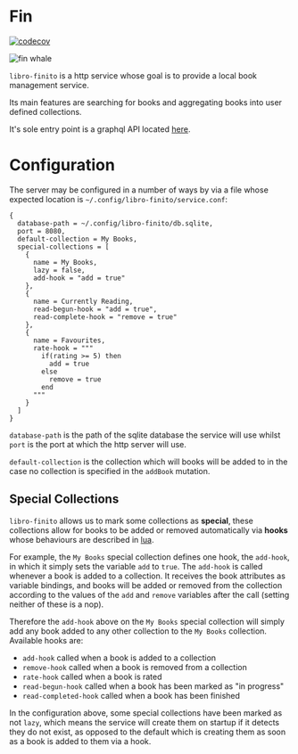 # Fin
[![codecov](https://codecov.io/gh/LaurenceWarne/libro-finito/branch/master/graph/badge.svg?token=IFT4R8T4F3)](https://codecov.io/gh/LaurenceWarne/libro-finito)

![fin whale](http://4.bp.blogspot.com/-TR_8-tESvdk/TWWzKS2F-kI/AAAAAAAABCA/rzYWo7lCq0Q/s1600/FinWhale-Lori.jpg)

`libro-finito` is a http service whose goal is to provide a local book management service.

Its main features are searching for books and aggregating books into user defined collections.

It's sole entry point is a graphql API located [here](/schema.gql).

# Configuration

The server may be configured in a number of ways by via a file whose expected location is `~/.config/libro-finito/service.conf`:

```hocon
{
  database-path = ~/.config/libro-finito/db.sqlite,
  port = 8080,
  default-collection = My Books,
  special-collections = [
    {
      name = My Books,
      lazy = false,
      add-hook = "add = true"
    },
    {
      name = Currently Reading,
      read-begun-hook = "add = true",
      read-complete-hook = "remove = true"
    },
    {
      name = Favourites,
      rate-hook = """
        if(rating >= 5) then
          add = true
        else
          remove = true
        end
      """
    }
  ]
}
```

`database-path` is the path of the sqlite database the service will use whilst `port` is the port at which the http server will use.

`default-collection` is the collection which will books will be added to in the case no collection is specified in the `addBook` mutation.

## Special Collections

`libro-finito` allows us to mark some collections as **special**, these collections allow for books to be added or removed automatically via **hooks** whose behaviours are described in [lua](https://www.lua.org/).

For example, the `My Books` special collection defines one hook, the `add-hook`, in which it simply sets the variable `add` to `true`.  The `add-hook` is called whenever a book is added to a collection.  It receives the book attributes as variable bindings, and books will be added or removed from the collection according to the values of the `add` and `remove` variables after the call (setting neither of these is a nop).

Therefore the `add-hook` above on the `My Books` special collection will simply add any book added to any other collection to the `My Books` collection.  Available hooks are:

* `add-hook` called when a book is added to a collection
* `remove-hook` called when a book is removed from a collection
* `rate-hook` called when a book is rated
* `read-begun-hook` called when a book has been marked as "in progress"
* `read-completed-hook` called when a book has been finished

In the configuration above, some special collections have been marked as not `lazy`, which means the service will create them on startup if it detects they do not exist, as opposed to the default which is creating them as soon as a book is added to them via a hook.
